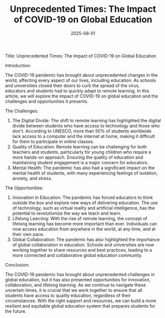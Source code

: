 ﻿---
title: "Unprecedented Times: The Impact of COVID-19 on Global Education"
date: 2025-08-01
draft: false
---

Title: Unprecedented Times: The Impact of COVID-19 on Global Education

Introduction:

The COVID-19 pandemic has brought about unprecedented changes in the world, affecting every aspect of our lives, including education. As schools and universities closed their doors to curb the spread of the virus, educators and students had to quickly adapt to remote learning. In this article, we will explore the impact of COVID-19 on global education and the challenges and opportunities it presents.

The Challenges:

1. The Digital Divide: The shift to remote learning has highlighted the digital divide between students who have access to technology and those who don't. According to UNESCO, more than 50% of students worldwide lack access to a computer and the internet at home, making it difficult for them to participate in online classes.
2. Quality of Education: Remote learning can be challenging for both teachers and students, particularly for young children who require a more hands-on approach. Ensuring the quality of education and maintaining student engagement is a major concern for educators.
3. Mental Health: The pandemic has also had a significant impact on the mental health of students, with many experiencing feelings of isolation, anxiety, and stress.

The Opportunities:

1. Innovation in Education: The pandemic has forced educators to think outside the box and explore new ways of delivering education. The use of technology, such as virtual reality and artificial intelligence, has the potential to revolutionize the way we teach and learn.
2. Lifelong Learning: With the rise of remote learning, the concept of lifelong learning has become more important than ever. Individuals can now access education from anywhere in the world, at any time, and at their own pace.
3. Global Collaboration: The pandemic has also highlighted the importance of global collaboration in education. Schools and universities are now working together to share resources and best practices, leading to a more connected and collaborative global education community.

Conclusion:

The COVID-19 pandemic has brought about unprecedented challenges in global education, but it has also presented opportunities for innovation, collaboration, and lifelong learning. As we continue to navigate these uncertain times, it is crucial that we work together to ensure that all students have access to quality education, regardless of their circumstances. With the right support and resources, we can build a more resilient and equitable global education system that prepares students for the future.

